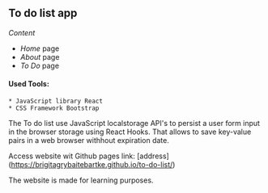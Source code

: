 ## To do list app

*Content*
* *Home* page
* *About* page
* *To Do* page


#### Used Tools:
    * JavaScript library React
    * CSS Framework Bootstrap
    
The To do list use JavaScript localstorage API's to persist a user form input in the browser storage using React Hooks. That allows to save key-value pairs in a web browser withhout expiration date. 

Access website wit Github pages link:
[address]
(https://brigitagrybaitebartke.github.io/to-do-list/)

The website is made for learning purposes.